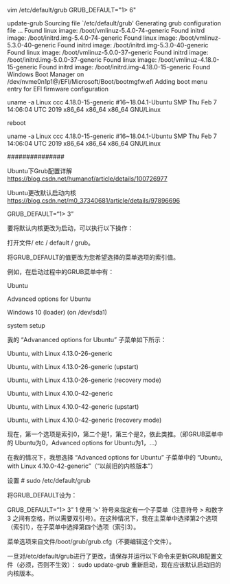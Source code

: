 
vim /etc/default/grub
GRUB_DEFAULT="1> 6"

update-grub
Sourcing file `/etc/default/grub'
Generating grub configuration file ...
Found linux image: /boot/vmlinuz-5.4.0-74-generic
Found initrd image: /boot/initrd.img-5.4.0-74-generic
Found linux image: /boot/vmlinuz-5.3.0-40-generic
Found initrd image: /boot/initrd.img-5.3.0-40-generic
Found linux image: /boot/vmlinuz-5.0.0-37-generic
Found initrd image: /boot/initrd.img-5.0.0-37-generic
Found linux image: /boot/vmlinuz-4.18.0-15-generic
Found initrd image: /boot/initrd.img-4.18.0-15-generic
Found Windows Boot Manager on /dev/nvme0n1p1@/EFI/Microsoft/Boot/bootmgfw.efi
Adding boot menu entry for EFI firmware configuration



uname -a
Linux ccc 4.18.0-15-generic #16~18.04.1-Ubuntu SMP Thu Feb 7 14:06:04 UTC 2019 x86_64 x86_64 x86_64 GNU/Linux

reboot

uname -a
Linux ccc 4.18.0-15-generic #16~18.04.1-Ubuntu SMP Thu Feb 7 14:06:04 UTC 2019 x86_64 x86_64 x86_64 GNU/Linux


###############

Ubuntu下Grub配置详解
https://blog.csdn.net/humanof/article/details/100726977


Ubuntu更改默认启动内核
https://blog.csdn.net/m0_37340681/article/details/97896696

GRUB_DEFAULT=“1> 3”



要将默认内核更改为启动，可以执行以下操作：

打开文件/ etc / default / grub。

将GRUB_DEFAULT的值更改为您希望选择的菜单选项的索引值。

例如，在启动过程中的GRUB菜单中有：

Ubuntu

Advanced options for Ubuntu

Windows 10 (loader) (on /dev/sda1)

system setup

我的 “Advananced options for Ubuntu” 子菜单如下所示：

Ubuntu, with Linux 4.13.0-26-generic

Ubuntu, with Linux 4.13.0-26-generic (upstart)

Ubuntu, with Linux 4.13.0-26-generic (recovery mode)

Ubuntu, with Linux 4.10.0-42-generic

Ubuntu, with Linux 4.10.0-42-generic (upstart)

Ubuntu, with Linux 4.10.0-42-generic (recovery mode)

现在，第一个选项是索引0，第二个是1，第三个是2，依此类推。（即GRUB菜单中的 Ubuntu为0，Advanced options for Ubuntu为1，…）

在我的情况下，我想选择 “Advanced options for Ubuntu” 子菜单中的 “Ubuntu, with Linux 4.10.0-42-generic”（“以前旧的内核版本”）

设置 # sudo /etc/default/grub

将GRUB_DEFAULT设为：

GRUB_DEFAULT=“1> 3”
1
使用 ‘>’ 符号来指定有一个子菜单（注意符号 > 和数字 3 之间有空格，所以需要双引号）。在这种情况下，我在主菜单中选择第2个选项（索引1），在子菜单中选择第四个选项（索引3）。

菜单选项来自文件/boot/grub/grub.cfg（不要编辑这个文件）。

一旦对/etc/default/grub进行了更改，请保存并运行以下命令来更新GRUB配置文件（必须，否则不生效）：
sudo update-grub
重新启动，现在应该默认启动旧的内核版本。